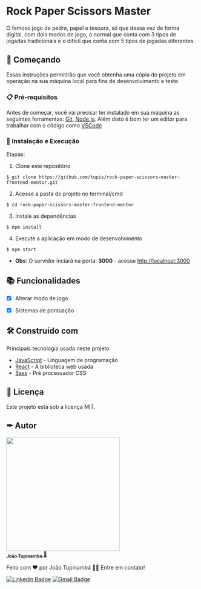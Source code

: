 # Rock Paper Scissors Master

O famoso jogo de pedra, papel e tesoura, só que dessa vez de forma digital, com dois modos de jogo, o normal que conta com 3 tipos de jogadas tradicionais e o difícil que conta com 5 tipos de jogadas diferentes.

## 🚀 Começando

Essas instruções permitirão que você obtenha uma cópia do projeto em operação na sua máquina local para fins de desenvolvimento e teste.

### 📋 Pré-requisitos

Antes de começar, você vai precisar ter instalado em sua máquina as seguintes ferramentas:
[Git](https://git-scm.com), [Node.js](https://nodejs.org/en/). 
Além disto é bom ter um editor para trabalhar com o código como [VSCode](https://code.visualstudio.com/)

### 🔧 Instalação e Execução

Etapas:

1. Clone este repositório
```
$ git clone https://github.com/tupis/rock-paper-scissors-master-frontend-mentor.git
```
2. Acesse a pasta do projeto no terminal/cmd
```
$ cd rock-paper-scissors-master-frontend-mentor
```
3. Instale as dependências
```
$ npm install
```
4. Execute a aplicação em modo de desenvolvimento
```
$ npm start
```

- **Obs**: O servidor inciará na porta: **3000** - acesse <http://localhost:3000>

## 📚 Funcionalidades

- [x] Alterar modo de jogo

- [x] Sistemas de pontuação

## 🛠️ Construído com

Principais tecnologia usada neste projeto

* [JavaScript](https://developer.mozilla.org/pt-BR/docs/Web/JavaScript) - Linguagem de programação
* [React](https://pt-br.reactjs.org/docs/getting-started.html) - A biblioteca web usada
* [Sass](https://sass-lang.com/documentation/) - Pré processador CSS

## 📄 Licença

Este projeto está sob a licença MIT.

## ✒ Autor

<a href="https://github.com/tupis">
  <img src="https://user-images.githubusercontent.com/95971013/183971745-f895f523-b707-4811-ba0e-d81409ca2205.jpg" width="300px;" alt=""/>
 <br />
 <sub><b>João Tupinambá</b></sub>
</a> 
<a href="https://github.com/tupis" title="Github">🚀</a>

Feito com ❤️ por João Tupinambá 👋🏽 Entre em contato!

[![Linkedin Badge](https://img.shields.io/badge/-Tupi-blue?style=flat-square&logo=Linkedin&logoColor=white&link=https://www.linkedin.com/in/joaotupinamba)](https://www.linkedin.com/in/joaotupinamba/) 
[![Gmail Badge](https://img.shields.io/badge/-joaoh.tupinamba@gmail.com-c14438?style=flat-square&logo=Gmail&logoColor=white&link=mailto:tgmarinho@gmail.com)](mailto:joaoh.tupinamba@gmail.com)
